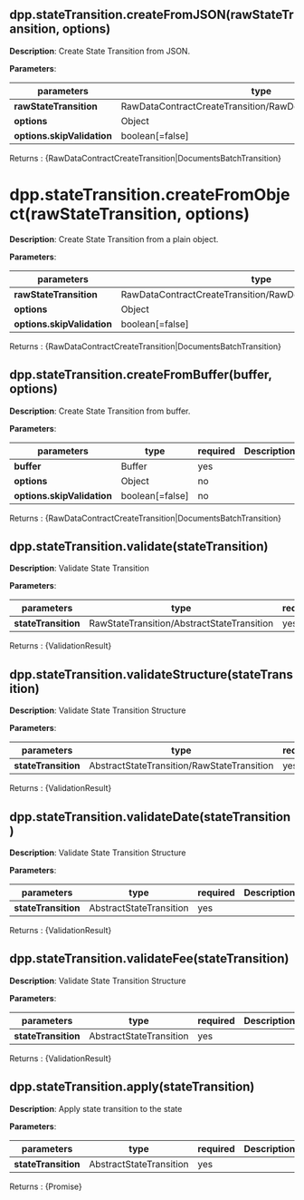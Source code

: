## dpp.stateTransition.createFromJSON(rawStateTransition, options)

**Description**: Create State Transition from JSON.

**Parameters**:

| parameters                   | type                                                        | required | Description                                             |  
|------------------------------|-------------------------------------------------------------|----------| --------------------------------------------------------|
| **rawStateTransition**       | RawDataContractCreateTransition/RawDocumentsBatchTransition | yes      |                                                         |
| **options**                  | Object                                                      | no       |                                                         |
| **options.skipValidation**   | boolean[=false]                                             | no       |                                                         |

Returns : {RawDataContractCreateTransition|DocumentsBatchTransition}

# dpp.stateTransition.createFromObject(rawStateTransition, options)

**Description**: Create State Transition from a plain object.

**Parameters**:

| parameters                   | type                                                        | required | Description                                             |  
|------------------------------|-------------------------------------------------------------|----------| --------------------------------------------------------|
| **rawStateTransition**       | RawDataContractCreateTransition/RawDocumentsBatchTransition | yes      |                                                         |
| **options**                  | Object                                                      | no       |                                                         |
| **options.skipValidation**   | boolean[=false]                                             | no       |                                                         |

Returns : {RawDataContractCreateTransition|DocumentsBatchTransition}

## dpp.stateTransition.createFromBuffer(buffer, options)

**Description**: Create State Transition from buffer.

**Parameters**:

| parameters                   | type            | required | Description                                             |  
|------------------------------|-----------------|----------| --------------------------------------------------------|
| **buffer**                   | Buffer          | yes      |                                                         |
| **options**                  | Object          | no       |                                                         |
| **options.skipValidation**   | boolean[=false] | no       |                                                         |

Returns : {RawDataContractCreateTransition|DocumentsBatchTransition}

## dpp.stateTransition.validate(stateTransition)

**Description**: Validate State Transition

**Parameters**:

| parameters                   | type                                      | required | Description                                             |  
|------------------------------|-------------------------------------------|----------| --------------------------------------------------------|
| **stateTransition**          | RawStateTransition/AbstractStateTransition| yes      |                                                         |

Returns : {ValidationResult}

## dpp.stateTransition.validateStructure(stateTransition)

**Description**: Validate State Transition Structure

**Parameters**:

| parameters                   | type                                       | required | Description                                             |  
|------------------------------|--------------------------------------------|----------| --------------------------------------------------------|
| **stateTransition**          | AbstractStateTransition/RawStateTransition | yes      |                                                         |

Returns : {ValidationResult}

## dpp.stateTransition.validateDate(stateTransition)

**Description**: Validate State Transition Structure

**Parameters**:

| parameters                   | type                      | required | Description                                             |  
|------------------------------|---------------------------|----------| --------------------------------------------------------|
| **stateTransition**          | AbstractStateTransition   | yes      |                                                         |

Returns : {ValidationResult}

## dpp.stateTransition.validateFee(stateTransition)

**Description**: Validate State Transition Structure

**Parameters**:

| parameters                   | type                    | required | Description                                             |  
|------------------------------|-------------------------|----------| --------------------------------------------------------|
| **stateTransition**          | AbstractStateTransition | yes      |                                                         |

Returns : {ValidationResult}

## dpp.stateTransition.apply(stateTransition)

**Description**: Apply state transition to the state

**Parameters**:

| parameters                   | type                    | required | Description                                      |  
|------------------------------|-------------------------|----------| -------------------------------------------------|
| **stateTransition**          | AbstractStateTransition | yes      |                                                  |

Returns : {Promise<void>}
